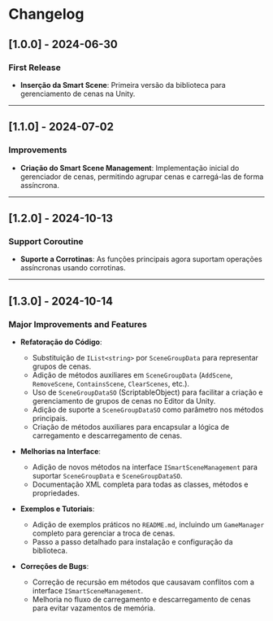 # Changelog

## [1.0.0] - 2024-06-30
### First Release
- **Inserção da Smart Scene**: Primeira versão da biblioteca para gerenciamento de cenas na Unity.

---

## [1.1.0] - 2024-07-02
### Improvements
- **Criação do Smart Scene Management**: Implementação inicial do gerenciador de cenas, permitindo agrupar cenas e carregá-las de forma assíncrona.

---

## [1.2.0] - 2024-10-13
### Support Coroutine
- **Suporte a Corrotinas**: As funções principais agora suportam operações assíncronas usando corrotinas.

---

## [1.3.0] - 2024-10-14
### Major Improvements and Features
- **Refatoração do Código**:
    - Substituição de `IList<string>` por `SceneGroupData` para representar grupos de cenas.
    - Adição de métodos auxiliares em `SceneGroupData` (`AddScene`, `RemoveScene`, `ContainsScene`, `ClearScenes`, etc.).
    - Uso de `SceneGroupDataSO` (ScriptableObject) para facilitar a criação e gerenciamento de grupos de cenas no Editor da Unity.
    - Adição de suporte a `SceneGroupDataSO` como parâmetro nos métodos principais.
    - Criação de métodos auxiliares para encapsular a lógica de carregamento e descarregamento de cenas.

- **Melhorias na Interface**:
    - Adição de novos métodos na interface `ISmartSceneManagement` para suportar `SceneGroupData` e `SceneGroupDataSO`.
    - Documentação XML completa para todas as classes, métodos e propriedades.

- **Exemplos e Tutoriais**:
    - Adição de exemplos práticos no `README.md`, incluindo um `GameManager` completo para gerenciar a troca de cenas.
    - Passo a passo detalhado para instalação e configuração da biblioteca.

- **Correções de Bugs**:
    - Correção de recursão em métodos que causavam conflitos com a interface `ISmartSceneManagement`.
    - Melhoria no fluxo de carregamento e descarregamento de cenas para evitar vazamentos de memória.
